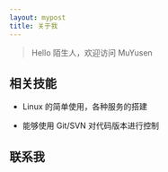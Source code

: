 ```yaml
---
layout: mypost
title: 关于我
---
```


> Hello 陌生人，欢迎访问 MuYusen

## 相关技能

- Linux 的简单使用，各种服务的搭建

- 能够使用 Git/SVN 对代码版本进行控制

## 联系我

